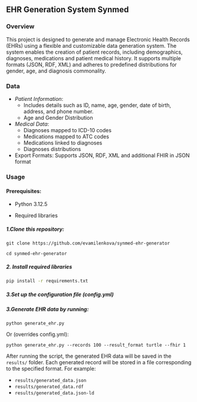 ## EHR Generation System Synmed

### Overview

This project is designed to generate and manage Electronic Health Records (EHRs) using a flexible and customizable data
generation system. The system enables the creation of patient records, including demographics, diagnoses,
medications and patient medical history. It supports multiple formats (JSON, RDF, XML) and adheres to
predefined distributions for gender, age, and diagnosis commonality.

### Data

- *Patient Information*:
    - Includes details such as ID, name, age, gender, date of birth, address, and phone number.
    - Age and Gender Distribution
- *Medical Data*:
    - Diagnoses mapped to ICD-10 codes
    - Medications mapped to ATC codes
    - Medications linked to diagnoses
    - Diagnoses distributions
- Export Formats: Supports JSON, RDF, XML and additional FHIR in JSON format

### Usage

#### Prerequisites:

- Python 3.12.5

- Required libraries

##### 1.Clone this repository:

    git clone https://github.com/evamilenkova/synmed-ehr-generator

    cd synmed-ehr-generator

##### 2. Install required libraries 
```bash
pip install -r requirements.txt
```
##### 3.Set up the configuration file (config.yml)

##### 3.Generate EHR data by running:

    python generate_ehr.py
Or (overrides config.yml):

    python generate_ehr.py --records 100 --result_format turtle --fhir 1 

After running the script, the generated EHR data will be saved in the `results/` folder. Each generated record will be
stored in a file corresponding to the specified format. For example:

- `results/generated_data.json`
- `results/generated_data.rdf`
- `results/generated_data.json-ld`
